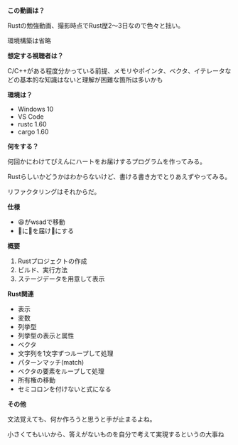 **この動画は？**

Rustの勉強動画、撮影時点でRust歴2～3日なので色々と拙い。

環境構築は省略



**想定する視聴者は？**

C/C++がある程度分かっている前提、メモリやポインタ、ベクタ、イテレータなどの基本的な知識はないと理解が困難な箇所は多いかも



**環境は？**

- Windows 10
- VS Code
- rustc 1.60
- cargo 1.60



**何をする？**

何回かにわけてぴえんにハートをお届けするプログラムを作ってみる。

Rustらしいかどうかはわからないけど、書ける書き方でとりあえずやってみる。

リファクタリングはそれからだ。



**仕様**

- 😆がwsadで移動
- 🥺に💖を届け🥰にする



**概要**

1. Rustプロジェクトの作成
2. ビルド、実行方法
3. ステージデータを用意して表示



**Rust関連**

- 表示
- 変数
- 列挙型
- 列挙型の表示と属性
- ベクタ
- 文字列を1文字ずつループして処理
- パターンマッチ(match)
- ベクタの要素をループして処理
- 所有権の移動
- セミコロンを付けないと式になる



**その他**

文法覚えても、何か作ろうと思うと手が止まるよね。

小さくてもいいから、答えがないものを自分で考えて実現するというの大事ね
